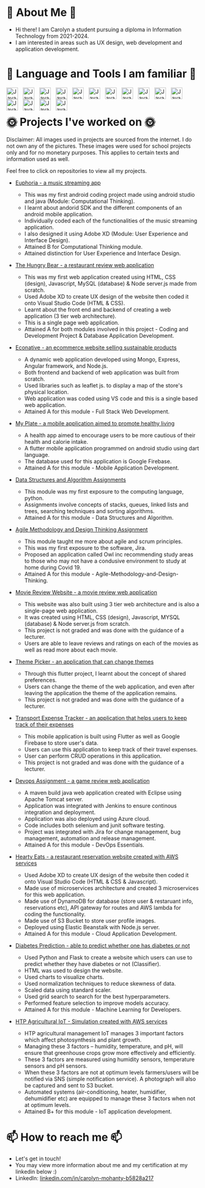 # 🌸 About Me 🌸
- Hi there! I am Carolyn a student pursuing a diploma in Information Technology from 2021-2024.
- I am interested in areas such as UX design, web development and application development.

# 🧰 Language and Tools I am familiar 🧰

<img align="left" alt="Java" width="30px" style="padding-right:10px;" src="https://cdn.jsdelivr.net/gh/devicons/devicon/icons/java/java-original.svg"/> 
<img align="left" alt="Java" width="30px" style="padding-right:10px;" src="https://cdn.jsdelivr.net/gh/devicons/devicon/icons/typescript/typescript-plain.svg" /> 
<img align="left" alt="Java" width="30px" style="padding-right:10px;" src="https://cdn.jsdelivr.net/gh/devicons/devicon/icons/angularjs/angularjs-plain.svg" />
<img align="left" alt="Java" width="30px" style="padding-right:10px;" src="https://cdn.jsdelivr.net/gh/devicons/devicon/icons/linux/linux-original.svg" /> 
<img align="left" alt="Java" width="30px" style="padding-right:10px;" src="https://cdn.jsdelivr.net/gh/devicons/devicon/icons/html5/html5-plain.svg" /> 
<img align="left" alt="Java" width="30px" style="padding-right:10px;" src="https://cdn.jsdelivr.net/gh/devicons/devicon/icons/css3/css3-plain.svg" /> 
<img align="left" alt="Java" width="30px" style="padding-right:10px;" src="https://cdn.jsdelivr.net/gh/devicons/devicon/icons/javascript/javascript-plain.svg" />
<img align="left" alt="Java" width="30px" style="padding-right:10px;" src="https://cdn.jsdelivr.net/gh/devicons/devicon/icons/nodejs/nodejs-original.svg" />
<img align="left" alt="Java" width="30px" style="padding-right:10px;" src="https://cdn.jsdelivr.net/gh/devicons/devicon/icons/python/python-plain.svg" />
<img align="left" alt="Java" width="30px" style="padding-right:10px;" src="https://cdn.jsdelivr.net/gh/devicons/devicon/icons/amazonwebservices/amazonwebservices-original.svg" />
<img align="left" alt="Java" width="30px" style="padding-right:10px;" src="https://cdn.jsdelivr.net/gh/devicons/devicon/icons/androidstudio/androidstudio-original.svg" />
<img align="left" alt="Java" width="30px" style="padding-right:10px;" src="https://cdn.jsdelivr.net/gh/devicons/devicon/icons/flutter/flutter-original.svg" />
<img align="left" alt="Java" width="30px" style="padding-right:10px;" src="https://cdn.jsdelivr.net/gh/devicons/devicon/icons/firebase/firebase-plain.svg" />
<img align="left" alt="Java" width="30px" style="padding-right:10px;" src="https://cdn.jsdelivr.net/gh/devicons/devicon/icons/jenkins/jenkins-line.svg" /> 
<img align="left" alt="Java" width="30px" style="padding-right:10px;" src="https://cdn.jsdelivr.net/gh/devicons/devicon/icons/vscode/vscode-original.svg" /><br><br>


# 🌞 Projects I've worked on 🌞
Disclaimer: All images used in projects are sourced from the internet. I do not own any of the pictures. These images were used for school projects only and for no monetary purposes. This applies to certain texts and information used as well.

Feel free to click on repositories to view all my projects.


- [Euphoria - a music streaming app](https://github.com/carolyn2004/Euphoria)
  - This was my first android coding project made using android studio and java (Module: Computational Thinking). 
  - I learnt about andorid SDK and the different components of an android mobile application.
  - Individually coded each of the functionalities of the music streaming application. 
  - I also designed it using Adobe XD (Module: User Experience and Interface Design).
   - Attained B for Computational Thinking module.
   - Attained distinction for User Experience and Interface Design.
  

- [The Hungry Bear - a restaurant review web application](https://github.com/carolyn2004/The-Hungry-Bear)
  - This was my first web application created using HTML, CSS (design), Javascript, MySQL (database) & Node server.js made from scratch.
  - Used Adobe XD to create UX design of the website then coded it onto Visual Studio Code (HTML & CSS). 
  - Learnt about the front end and backend of creating a web application (3 tier web architecture).
  - This is a single page web application.
  - Attained A for both modules involved in this project - Coding and Development Project & Database Application Development.

- [Econative - an ecommerce website selling sustainable products](https://github.com/carolyn2004/Econative)
  - A dynamic web application developed using Mongo, Express, Angular framework, and Node.js.
  - Both frontend and backend of web application was built from scratch.
  - Used libraries such as leaflet js. to display a map of the store's physical location. 
  - Web application was coded using VS code and this is a single based web application.
  - Attained A for this module - Full Stack Web Development.
  
 - [My Plate - a mobile application aimed to promote healthy living](https://github.com/carolyn2004/My-Plate)
    - A health app aimed to encourage users to be more cautious of their health and calorie intake.
    - A flutter mobile application programmed on android studio using dart language.
    - The database used for this application is Google Firebase.
    - Attained A for this module - Mobile Application Development.
    
 - [Data Structures and Algorithm Assignments](https://github.com/carolyn2004/Data-Structures-and-Algorithm-Assignments)
    - This module was my first exposure to the computing language, python.
    - Assignments involve concepts of stacks, queues, linked lists and trees, searching techniques and sorting algorithms.
    - Attained A for this module - Data Structures and Algorithm.
 
 - [Agile Methodology and Design Thinking Assignment](https://github.com/carolyn2004/Agile-Methodology-and-Design-Thinking-Assignment)
    - This module taught me more about agile and scrum principles.
    - This was my first exposure to the software, Jira. 
    - Proposed an application called Owl inc recommending study areas to those who may not have a condusive environment to study at home during Covid 19. 
    - Attained A for this module - Agile-Methodology-and-Design-Thinking.
  
 - [Movie Review Website - a movie review web application](https://github.com/carolyn2004/Movie-Review-Website)
    - This website was also built using 3 tier web architecture and is also a single-page web application.
    - It was created using HTML, CSS (design), Javascript, MYSQL (database) & Node server.js from scratch.
    - This project is not graded and was done with the guidance of a lecturer.
    - Users are able to leave reviews and ratings on each of the movies as well as read more about each movie.
    
 - [Theme Picker - an application that can change themes](https://github.com/carolyn2004/Theme-Picker)
    - Through this flutter project, I learnt about the concept of shared preferences.
    - Users can change the theme of the web application, and even after leaving the application the theme of the application remains.
    - This project is not graded and was done with the guidance of a lecturer.
    
 - [Transport Expense Tracker - an application that helps users to keep track of their expenses](https://github.com/carolyn2004/Transport-Expense-Tracker)
    - This mobile application is built using Flutter as well as Google Firebase to store user's data.
    - Users can use this application to keep track of their travel expenses.
    - User can perform CRUD operations in this application.
    - This project is not graded and was done with the guidance of a lecturer.
 - [Devops Assignment - a game review web application](https://github.com/carolyn2004/devops-assignment)
    - A maven build java web application created with Eclipse using Apache Tomcat server.
    - Application was integrated with Jenkins to ensure continous integration and deployment.
    - Application was also deployed using Azure cloud.
    - Code includes both selenium and junit software testing.
    - Project was integrated with Jira for change management, bug management, automation and release management.
    - Attained A for this module - DevOps Essentials.
 - [Hearty Eats - a restaurant reservation website created with AWS services](https://github.com/carolyn2004/Hearty-Eats)
    - Used Adobe XD to create UX design of the website then coded it onto Visual Studio Code (HTML & CSS & Javascript). 
    - Made use of microservices architecture and created 3 microservices for this web application.
    - Made use of DynamoDB for database (store user & restaruant info, reservations etc), API gateway for routes and AWS lambda for coding the functionality.
    - Made use of S3 Bucket to store user profile images.
    - Deployed using Elastic Beanstalk with Node.js server.
    - Attained A for this module - Cloud Application Development.
 - [Diabetes Prediction - able to predict whether one has diabetes or not](https://github.com/carolyn2004/Diabetes-Prediction)
    - Used Python and Flask to create a website which users can use to predict whether they have diabetes or not (Classifier).
    - HTML was used to design the website. 
    - Used charts to visualize charts.
    - Used normalization techniques to reduce skewness of data.
    - Scaled data using standard scaler.
    - Used grid search to search for the best hyperparameters.
    - Performed feature selection to improve models accuracy.
    - Attained A for this module - Machine Learning for Developers.
  - [HTP Agricultural IoT - Simulation created with AWS services](https://github.com/carolyn2004/HTP-Agricultural-IoT)
    - HTP agricultural management IoT manages 3 important factors which affect photosynthesis and plant growth.
    - Managing these 3 factors – humidity, temperature, and pH, will ensure that greenhouse crops grow more effectively and efficiently. 
    - These 3 factors are measured using humidity sensors, temperature sensors and pH sensors.
    - When these 3 factors are not at optimum levels farmers/users will be notified via SNS (simple notification service). A photograph will also be captured and sent to S3 bucket.
    - Automated systems (air-conditioning, heater, humidifier, dehumidifier etc) are equipped to manage these 3 factors when not at optimum levels.
    - Attained B+ for this module - IoT application development.
      
# 📫 How to reach me 📫
- Let's get in touch!
- You may view more information about me and my certification at my linkedin below :)
- LinkedIn: [linkedin.com/in/carolyn-mohanty-b5828a217](https://www.linkedin.com/in/carolyn-mohanty-b5828a217)

<!---
carolyn2004/carolyn2004 is a ✨ special ✨ repository because its `README.md` (this file) appears on your GitHub profile.
You can click the Preview link to take a look at your changes.
--->
